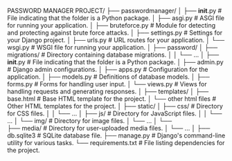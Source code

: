 PASSWORD MANAGER PROJECT/
├── passwordmanager/
│   ├── __init__.py                # File indicating that the folder is a Python package.
│   ├── asgi.py                    # ASGI file for running your application.
│   ├── bruteforce.py              # Module for detecting and protecting against brute force attacks.
│   ├── settings.py                # Settings for your Django project.
│   ├── urls.py                    # URL routes for your application.
│   └── wsgi.py                    # WSGI file for running your application.
│
├── password/
│   ├── migrations/                # Directory containing database migrations.
│   │   └── ...
│   ├── __init__.py                # File indicating that the folder is a Python package.
│   ├── admin.py                   # Django admin configurations.
│   ├── apps.py                    # Configuration for the application.
│   ├── models.py                  # Definitions of database models.
│   ├── forms.py                   # Forms for handling user input.
│   └── views.py                   # Views for handling requests and generating responses.
│
├── templates/
│   ├── base.html                  # Base HTML template for the project.
│   └── other html files           # Other HTML templates for the project.
│
├── static/
│   ├── css/                       # Directory for CSS files.
│   │   └── ...
│   ├── js/                        # Directory for JavaScript files.
│   │   └── ...
│   └── img/                       # Directory for image files.
│       └── ...
│       └──     
├── media/                         # Directory for user-uploaded media files.
│   └── ...
│
├── db.sqlite3                     # SQLite database file.
├── manage.py                      # Django's command-line utility for various tasks.
└── requirements.txt               # File listing dependencies for the project.
